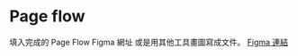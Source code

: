 # Page flow

填入完成的 Page Flow Figma 網址
或是用其他工具畫圖寫成文件。
[Figma 連結](https://www.figma.com/file/nKyqSgX5NaQOKHMyIE5Xls/just_rent?type=design&mode=design&t=gAWuZVtuIO5vTmGV-0)

